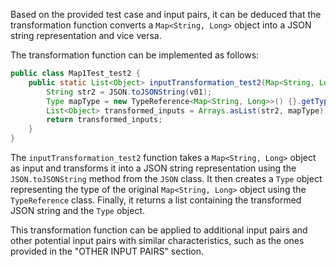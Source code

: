 Based on the provided test case and input pairs, it can be deduced that the transformation function converts a `Map<String, Long>` object into a JSON string representation and vice versa.

The transformation function can be implemented as follows:

```java
public class Map1Test_test2 {
    public static List<Object> inputTransformation_test2(Map<String, Long> v01) {
        String str2 = JSON.toJSONString(v01);
        Type mapType = new TypeReference<Map<String, Long>>() {}.getType();
        List<Object> transformed_inputs = Arrays.asList(str2, mapType);
        return transformed_inputs;
    }
}
```

The `inputTransformation_test2` function takes a `Map<String, Long>` object as input and transforms it into a JSON string representation using the `JSON.toJSONString` method from the `JSON` class. It then creates a `Type` object representing the type of the original `Map<String, Long>` object using the `TypeReference` class. Finally, it returns a list containing the transformed JSON string and the `Type` object.

This transformation function can be applied to additional input pairs and other potential input pairs with similar characteristics, such as the ones provided in the "OTHER INPUT PAIRS" section.